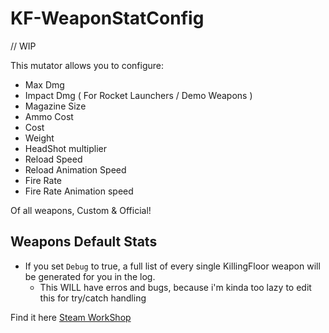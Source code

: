 # KF-WeaponStatConfig

// WIP

This mutator allows you to configure:

- Max Dmg
- Impact Dmg ( For Rocket Launchers / Demo Weapons )
- Magazine Size
- Ammo Cost
- Cost
- Weight
- HeadShot multiplier
- Reload Speed
- Reload Animation Speed
- Fire Rate
- Fire Rate Animation speed

Of all weapons, Custom & Official!

## Weapons Default Stats

- If you set `Debug` to true, a full list of every single KillingFloor weapon will be generated for you in the log.
  - This WILL have erros and bugs, because i'm kinda too lazy to edit this for try/catch handling

Find it here [Steam WorkShop](https://steamcommunity.com/id/Vel-San/myworkshopfiles/)